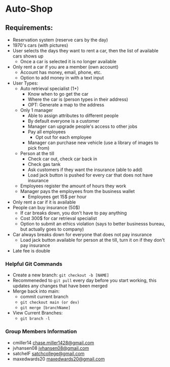 # Auto-Shop

## Requirements: 
* Reservation system (reserve cars by the day)
* 1970's cars (with pictures)
* User selects the days they want to rent a car, then the list of available cars shows up
    * Once a car is selected it is no longer available
* Only rent a car if you are a member (own account)
    * Account has money, email, phone, etc.
    * Option to add money in with a text input
* User Types:
    * Auto retrieval specialist (1+)
        * Know when to go get the car
        * Where the car is (person types in their address)
        * OPT: Generate a map to the address
    * Only 1 manager 
        * Able to assign attributes to different people
        * By default everyone is a customer
        * Manager can upgrade people's access to other jobs
        * Pay all employees
            * Opt out for each employee
        * Manager can purchase new vehicle (use a library of images to pick from)
    * Person at the till
        * Check car out, check car back in
        * Check gas tank
        * Ask customers if they want the insurance (able to add)
        * Load jack button is pushed for every car that does not have insurance
    * Employees register the amount of hours they work
    * Manager pays the employees from the business wallet
        * Employees get 15$ per hour 
* Only rent a car if it is available
* People can buy insurance (50$)
    * If car breaks down, you don't have to pay anything
    * Cost 300$ for car retrieval specialist
    * Option to submit an ethics violation (says to better businesss bureau, but actually goes to company)
* Car always breaks down for everyone that does not pay insurance
    * Load jack button available for person at the till, turn it on if they don't pay insurance
* Late fee is double 


### Helpful Git Commands
* Create a new branch: `git checkout -b [NAME]`
* Recommeneded to `git pull` every day before you start working, 
this updates any changes that have been merged
* Merge back into main:
    * commit current branch
    * `git checkout main (or dev)`
    * `git merge [branchName]`
* View Current Branches:
    * `git branch -l`


### Group Members Information
* cmiller14 chase.miller1428@gmail.com
* jvhansen08 jvhansen08@gmail.com
* satchelF satchcollege@gmail.com
* maxedwards20 maxedwards20@gmail.com


